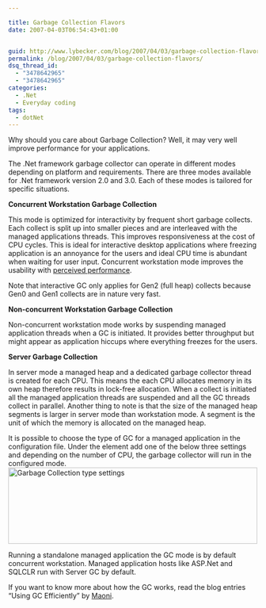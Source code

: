 ```yaml
---

title: Garbage Collection Flavors
date: 2007-04-03T06:54:43+01:00


guid: http://www.lybecker.com/blog/2007/04/03/garbage-collection-flavors/
permalink: /blog/2007/04/03/garbage-collection-flavors/
dsq_thread_id:
  - "3478642965"
  - "3478642965"
categories:
  - .Net
  - Everyday coding
tags:
  - dotNet
---
```

Why should you care about Garbage Collection? Well, it may very well improve performance for your applications.

The .Net framework garbage collector can operate in different modes depending on platform and requirements. There are three modes available for .Net framework version 2.0 and 3.0. Each of these modes is tailored for specific situations.

**Concurrent Workstation Garbage Collection**

This mode is optimized for interactivity by frequent short garbage collects. Each collect is split up into smaller pieces and are interleaved with the managed applications threads. This improves responsiveness at the cost of CPU cycles. This is ideal for interactive desktop applications where freezing application is an annoyance for the users and ideal CPU time is abundant when waiting for user input. Concurrent workstation mode improves the usability with [perceived performance](http://en.wikipedia.org/wiki/Perceived_performance).

Note that interactive GC only applies for Gen2 (full heap) collects because Gen0 and Gen1 collects are in nature very fast.

**Non-concurrent Workstation Garbage Collection**

Non-concurrent workstation mode works by suspending managed application threads when a GC is initiated. It provides better throughput but might appear as application hiccups where everything freezes for the users.

**Server Garbage Collection**

In server mode a managed heap and a dedicated garbage collector thread is created for each CPU. This means the each CPU allocates memory in its own heap therefore results in lock-free allocation. When a collect is initiated all the managed application threads are suspended and all the GC threads collect in parallel.
Another thing to note is that the size of the managed heap segments is larger in server mode than workstation mode. A segment is the unit of which the memory is allocated on the managed heap.

It is possible to choose the type of GC for a managed application in the configuration file. Under the <Runtime> element add one of the below three settings and depending on the number of CPU, the garbage collector will run in the configured mode.<img loading="lazy" class="aligncenter size-full wp-image-302" title="Garbage Collection type settings" src="http://www.lybecker.com/blog/wp-content/uploads/gctypes.png" alt="Garbage Collection type settings" width="503" height="154" />

Running a standalone managed application the GC mode is by default concurrent workstation. Managed application hosts like ASP.Net and SQLCLR run with Server GC by default.

If you want to know more about how the GC works, read the blog entries &#8220;Using GC Efficiently&#8221;
by [Maoni](http://blogs.msdn.com/maoni/).
